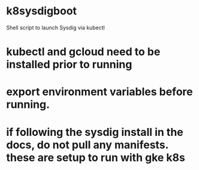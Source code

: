 # k8sysdigboot
Shell script to launch Sysdig via kubectl

# kubectl and gcloud need to be installed prior to running

# export environment variables before running. 

# if following the sysdig install in the docs, do not pull any manifests. these are setup to run with gke k8s 
